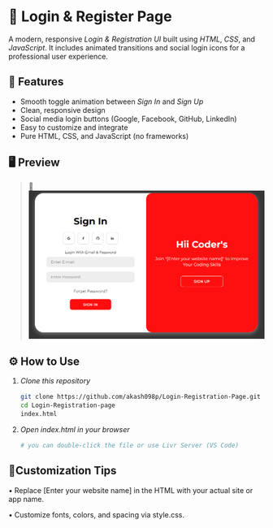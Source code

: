 # 🔐 Login & Register Page

A modern, responsive *Login & Registration UI* built using *HTML*, *CSS*, and *JavaScript*. It includes animated transitions and social login icons for a professional user experience.

## 🚀 Features

- Smooth toggle animation between *Sign In* and *Sign Up*
- Clean, responsive design
- Social media login buttons (Google, Facebook, GitHub, LinkedIn)
- Easy to customize and integrate
- Pure HTML, CSS, and JavaScript (no frameworks)

## 🖥 Preview

> 📌![Login & Register UI](screenshot.png)

## ⚙ How to Use

1. *Clone this repository* 
   ```bash
   git clone https://github.com/akash098p/Login-Registration-Page.git
   cd Login-Registration-page
   index.html

2. *Open index.html in your browser*
   ```bash
   # you can double-click the file or use Livr Server (VS Code)

## 🧩Customization Tips
   • Replace [Enter your website name] in the HTML with your actual site or app name.
  
   • Customize fonts, colors, and spacing via style.css.
